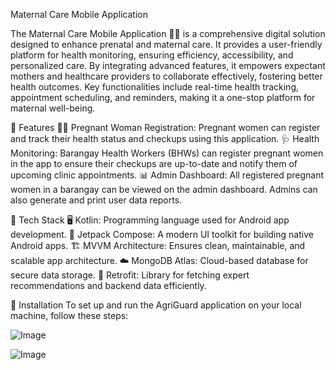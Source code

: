 Maternal Care Mobile Application

The Maternal Care Mobile Application 🤰📱 is a comprehensive digital solution designed to enhance prenatal and maternal care. It provides a user-friendly platform for health monitoring, ensuring efficiency, accessibility, and personalized care. By integrating advanced features, it empowers expectant mothers and healthcare providers to collaborate effectively, fostering better health outcomes. Key functionalities include real-time health tracking, appointment scheduling, and reminders, making it a one-stop platform for maternal well-being.

🌟 Features
👩‍🍼 Pregnant Woman Registration: Pregnant women can register and track their health status and checkups using this application.
🩺 Health Monitoring: Barangay Health Workers (BHWs) can register pregnant women in the app to ensure their checkups are up-to-date and notify them of upcoming clinic appointments.
📊 Admin Dashboard: All registered pregnant women in a barangay can be viewed on the admin dashboard. Admins can also generate and print user data reports.

🚀 Tech Stack
🖥️ Kotlin: Programming language used for Android app development.
🎨 Jetpack Compose: A modern UI toolkit for building native Android apps.
🏗️ MVVM Architecture: Ensures clean, maintainable, and scalable app architecture.
☁️ MongoDB Atlas: Cloud-based database for secure data storage.
🔗 Retrofit: Library for fetching expert recommendations and backend data efficiently.

📲 Installation To set up and run the AgriGuard application on your local machine, follow these steps:

![Image](https://github.com/user-attachments/assets/6caed6df-fa42-4649-811b-933d0b7476f1)

![Image](https://github.com/user-attachments/assets/dff35119-5c7b-4b38-b39a-cad9211a9dc5)
